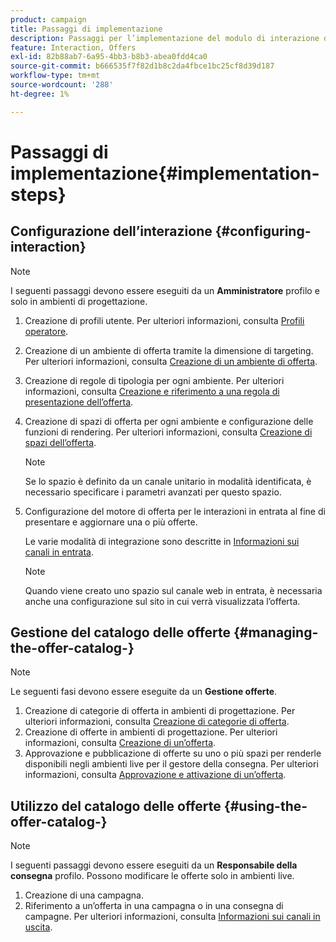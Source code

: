 ```yaml
---
product: campaign
title: Passaggi di implementazione
description: Passaggi per l’implementazione del modulo di interazione di Campaign
feature: Interaction, Offers
exl-id: 82b88ab7-6a95-4bb3-b8b3-abea0fdd4ca0
source-git-commit: b666535f7f82d1b8c2da4fbce1bc25cf8d39d187
workflow-type: tm+mt
source-wordcount: '288'
ht-degree: 1%

---
```


# Passaggi di implementazione{#implementation-steps}



## Configurazione dell’interazione {#configuring-interaction}

>[!NOTE]
>
>I seguenti passaggi devono essere eseguiti da un **Amministratore** profilo e solo in ambienti di progettazione.

1. Creazione di profili utente. Per ulteriori informazioni, consulta [Profili operatore](../../interaction/using/operator-profiles.md).
1. Creazione di un ambiente di offerta tramite la dimensione di targeting. Per ulteriori informazioni, consulta [Creazione di un ambiente di offerta](../../interaction/using/live-design-environments.md#creating-an-offer-environment).
1. Creazione di regole di tipologia per ogni ambiente. Per ulteriori informazioni, consulta [Creazione e riferimento a una regola di presentazione dell’offerta](../../interaction/using/managing-offer-presentation.md#creating-and-referencing-an-offer-presentation-rule).
1. Creazione di spazi di offerta per ogni ambiente e configurazione delle funzioni di rendering. Per ulteriori informazioni, consulta [Creazione di spazi dell’offerta](../../interaction/using/creating-offer-spaces.md).

   >[!NOTE]
   >
   >Se lo spazio è definito da un canale unitario in modalità identificata, è necessario specificare i parametri avanzati per questo spazio.

1. Configurazione del motore di offerta per le interazioni in entrata al fine di presentare e aggiornare una o più offerte.

   Le varie modalità di integrazione sono descritte in [Informazioni sui canali in entrata](../../interaction/using/about-inbound-channels.md).

   >[!NOTE]
   >
   >Quando viene creato uno spazio sul canale web in entrata, è necessaria anche una configurazione sul sito in cui verrà visualizzata l’offerta.

## Gestione del catalogo delle offerte {#managing-the-offer-catalog-}

>[!NOTE]
>
>Le seguenti fasi devono essere eseguite da un **Gestione offerte**.

1. Creazione di categorie di offerta in ambienti di progettazione. Per ulteriori informazioni, consulta [Creazione di categorie di offerta](../../interaction/using/creating-offer-categories.md).
1. Creazione di offerte in ambienti di progettazione. Per ulteriori informazioni, consulta [Creazione di un’offerta](../../interaction/using/creating-an-offer.md).
1. Approvazione e pubblicazione di offerte su uno o più spazi per renderle disponibili negli ambienti live per il gestore della consegna. Per ulteriori informazioni, consulta [Approvazione e attivazione di un’offerta](../../interaction/using/approving-and-activating-an-offer.md).

## Utilizzo del catalogo delle offerte {#using-the-offer-catalog-}

>[!NOTE]
>
>I seguenti passaggi devono essere eseguiti da un **Responsabile della consegna** profilo. Possono modificare le offerte solo in ambienti live.

1. Creazione di una campagna.
1. Riferimento a un’offerta in una campagna o in una consegna di campagne. Per ulteriori informazioni, consulta [Informazioni sui canali in uscita](../../interaction/using/about-outbound-channels.md).
